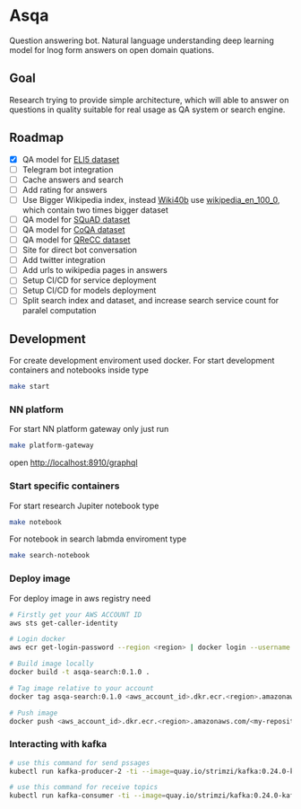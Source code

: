 # Asqa

Question answering bot. Natural language understanding deep learning model for lnog form answers on open domain quations.

## Goal

Research trying to provide simple architecture, which will able to answer on questions in quality suitable for real usage as QA system or search engine.

## Roadmap

- [x] QA model for [ELI5 dataset](https://facebookresearch.github.io/ELI5/explore.html)
- [ ] Telegram bot integration
- [ ] Cache answers and search
- [ ] Add rating for answers
- [ ] Use Bigger Wikipedia index, instead [Wiki40b](https://www.tensorflow.org/datasets/catalog/wiki40b) use [wikipedia_en_100_0](https://huggingface.co/datasets/wiki_snippets), which contain two times bigger dataset
- [ ] QA model for [SQuAD dataset](https://rajpurkar.github.io/SQuAD-explorer/)
- [ ] QA model for [CoQA dataset](https://stanfordnlp.github.io/coqa/)
- [ ] QA model for [QReCC dataset](https://github.com/apple/ml-qrecc)
- [ ] Site for direct bot conversation
- [ ] Add twitter integration
- [ ] Add urls to wikipedia pages in answers
- [ ] Setup CI/CD for service deployment
- [ ] Setup CI/CD for models deployment
- [ ] Split search index and dataset, and increase search service count for paralel computation

## Development

For create development enviroment used docker. For start development containers and notebooks inside type

```bash
make start
```

### NN platform

For start NN platform gateway only just run

```bash
make platform-gateway
```

open <http://localhost:8910/graphql>

### Start specific containers

For start research Jupiter notebook type

```bash
make notebook
```

For notebook in search labmda enviroment type

```bash
make search-notebook
```

### Deploy image

For deploy image in aws registry need

```bash
# Firstly get your AWS ACCOUNT ID 
aws sts get-caller-identity

# Login docker
aws ecr get-login-password --region <region> | docker login --username AWS --password-stdin <aws_account_id>.dkr.ecr.<region>.amazonaws.com

# Build image locally
docker build -t asqa-search:0.1.0 .

# Tag image relative to your account
docker tag asqa-search:0.1.0 <aws_account_id>.dkr.ecr.<region>.amazonaws.com/<my-repository>:<tag>

# Push image
docker push <aws_account_id>.dkr.ecr.<region>.amazonaws.com/<my-repository>:<tag>
```

### Interacting with kafka

```bash
# use this command for send pssages
kubectl run kafka-producer-2 -ti --image=quay.io/strimzi/kafka:0.24.0-kafka-2.8.0 --rm=true --restart=Never -- bin/kafka-console-producer.sh --broker-list kafka-kafka-bootstrap:9092 --topic message.to.user.v1

# use this command for receive topics
kubectl run kafka-consumer -ti --image=quay.io/strimzi/kafka:0.24.0-kafka-2.8.0 --rm=true --restart=Never -- bin/kafka-console-consumer.sh --bootstrap-server kafka-kafka-bootstrap:9092 --topic message.to.user.v1 --from-beginning
```